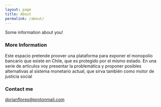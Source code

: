 ```yaml
---
layout: page
title: About
permalink: /about/
---
```


Some information about you!

### More Information

Este espacio pretende proover una plataforma para exponer el monopolio bancario que existe en Chile, que es protegido por el mismo estado. En una serie de articulos voy presentar la problemática y proponer posibles alternativas al sistema monetario actual, que sirva también como motor de justicia social

### Contact me

[dorianflores@protonmail.com](mailto:dorianflores@protonmail.com)
